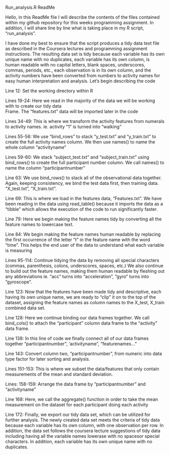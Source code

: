 Run_analysis.R  ReadMe

Hello, in this ReadMe file I will describe the contents of the files contained within my github repository for this weeks programming 
assignment. In addition, I will share line by line what is taking place in my R script, “run_analysis”.

I have done my best to ensure that the script produces a tidy data text file as described in the Coursera lectures and programming assignment instructions. The resulting data set is tidy because each variable has its own unique name with no duplicates,
each variable has its own column, is human readable with no capital letters, blank spaces, underscores, commas, periods, etc.,
each observation is in its own column, and the activity numbers have been converted from numbers to activity names for easy 
human interpretation and analysis. Let’s begin describing the code




Line 12: 	    Set the working directory within R

Lines 19-24: 	Here we read in the majority of the data we will be working with to create our tidy data       
         	    Frame. The “features.txt” data will be imported later in the code
              
Lines 34-49:	This is where we transform the activity features from numerals to activity names. ie. activity “1” is turned into “walking” 

Lines 55-56:	We use “bind_rows” to stack “y_test.txt” and “y_train.txt” to create the full activity names column. 
              We then use names() to name the whole column “activityname”

Lines 59-60:	We stack “subject_test.txt” and “subject_train.txt” using bind_rows() to create the full participant number column. 
              We call names() to name the column “participantnumber”

Line 63:	We use bind_rows() to stack all of the observational data together. Again, keeping consistency, we bind the test data first,
          then training data. “X_test.txt”, “X_train.txt”.

Line 69:	This is where we load in the features data, “Features.txt”. We have been reading in the data using read_table() because it 
          imports the data as a “tibble” which allows the execution of the code to run significantly faster.

Line 79:	Here we begin making the feature names tidy by converting all the feature names to lowercase text.

Line 84: 	We begin making the feature names human readable by replacing the first occurrence of the letter “t” in the 
          feature name with the word “time”. This helps the end user of the data to understand what each variable is measuring

Lines 95-114:	Continue tidying the data by removing all special characters (commas, parenthesis, colons, underscores, spaces, etc.) 
              We also continue to build out the feature names, making them human readable by fleshing out any abbreviations ie. “acc” turns into “acceleration”, “gyro” turns into ”gyroscope”.  

Line 123:	Now that the features have been made tidy and descriptive, each having its own unique name, we are ready to 
          “clip” it on to the top of the dataset, assigning the feature names as column names to the X_test, X_train combined data set.

Line 128:	Here we continue binding our data frames together. We call bind_cols() to attach the “participant” column 
          data frame to the “activity” data frame. 

Line 138: In this line of code we finally connect all of our data frames together “participantnumber”, ‘activityname”, “featurenames…”

Line 143:	Convert column two, “participantnumber”, from numeric into data type factor for later sorting and analysis.

Lines 151-153:	This is where we subset the data/features that only contain measurements of the mean and standard deviation.

Lines: 158-159:	Arrange the data frame by “participantnumber” and “activityname”

Line 168:	Here, we call the aggregate() function in order to take the mean measurement on the dataset for each participant doing each 
          activity

Line 172:	Finally, we export our tidy data set, which can be utilized for further analysis. The newly created data set meets the criteria 
          of tidy data  because each variable has its own column, with one observation per row. In addition, the data set follows the 
          coursera lecture suggestions of tidy data including having all the variable names lowerase with no spacesor special characters.
          In addition, each variable has its own unique name with no duplicates.
    

